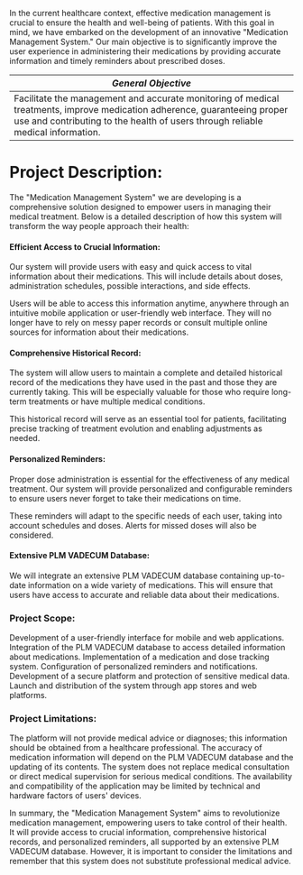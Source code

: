 In the current healthcare context, effective medication management is crucial to ensure the health and well-being of patients. With this goal in mind, we have embarked on the development of an innovative "Medication Management System." Our main objective is to significantly improve the user experience in administering their medications by providing accurate information and timely reminders about prescribed doses.

| *General Objective* |
|----------------------|
| Facilitate the management and accurate monitoring of medical treatments, improve medication adherence, guaranteeing proper use and contributing to the health of users through reliable medical information. |

# Project Description:

The "Medication Management System" we are developing is a comprehensive solution designed to empower users in managing their medical treatment. Below is a detailed description of how this system will transform the way people approach their health:

#### **Efficient Access to Crucial Information**:

Our system will provide users with easy and quick access to vital information about their medications. This will include details about doses, administration schedules, possible interactions, and side effects.

Users will be able to access this information anytime, anywhere through an intuitive mobile application or user-friendly web interface. They will no longer have to rely on messy paper records or consult multiple online sources for information about their medications.

#### **Comprehensive Historical Record**:

The system will allow users to maintain a complete and detailed historical record of the medications they have used in the past and those they are currently taking. This will be especially valuable for those who require long-term treatments or have multiple medical conditions.

This historical record will serve as an essential tool for patients, facilitating precise tracking of treatment evolution and enabling adjustments as needed.

#### **Personalized Reminders**:

Proper dose administration is essential for the effectiveness of any medical treatment. Our system will provide personalized and configurable reminders to ensure users never forget to take their medications on time.

These reminders will adapt to the specific needs of each user, taking into account schedules and doses. Alerts for missed doses will also be considered.

#### **Extensive PLM VADECUM Database**:

We will integrate an extensive PLM VADECUM database containing up-to-date information on a wide variety of medications. This will ensure that users have access to accurate and reliable data about their medications.

### **Project Scope**:

Development of a user-friendly interface for mobile and web applications.
Integration of the PLM VADECUM database to access detailed information about medications.
Implementation of a medication and dose tracking system.
Configuration of personalized reminders and notifications.
Development of a secure platform and protection of sensitive medical data.
Launch and distribution of the system through app stores and web platforms.

### Project Limitations:

The platform will not provide medical advice or diagnoses; this information should be obtained from a healthcare professional.
The accuracy of medication information will depend on the PLM VADECUM database and the updating of its contents.
The system does not replace medical consultation or direct medical supervision for serious medical conditions.
The availability and compatibility of the application may be limited by technical and hardware factors of users' devices.

In summary, the "Medication Management System" aims to revolutionize medication management, empowering users to take control of their health. It will provide access to crucial information, comprehensive historical records, and personalized reminders, all supported by an extensive PLM VADECUM database. However, it is important to consider the limitations and remember that this system does not substitute professional medical advice.
